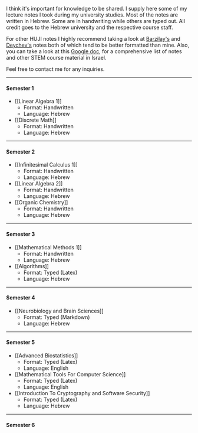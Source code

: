 I think it's important for knowledge to be shared. I supply here some of my lecture notes I took during my university studies. Most of the notes are written in Hebrew. Some are in handwriting while others are typed out. All credit goes to the Hebrew university and the respective course staff.
 
For other HUJI notes I highly recommend taking a look at [Barzilay's](https://github.com/NitzanBarzilay/Notes) and [Deychev's](https://deychev.com/) notes both of which tend to be better formatted than mine.
Also, you can take a look at this [Google doc](https://docs.google.com/document/d/1IMuaVvdKgdZs59Ot8q0kU3f8movT0-6uFazlA-IbDuo/edit#heading=h.xlqfa8g3de05), for a comprehensive list of notes and other STEM course material in Israel.

Feel free to contact me for any inquiries.

----
#### Semester 1
* [[Linear Algebra 1]]
	* Format: Handwritten
	* Language: Hebrew
* [[Discrete Math]]
	* Format: Handwritten
	* Language: Hebrew
---
#### Semester 2
* [[Infinitesimal Calculus 1]] 
	* Format: Handwritten
	* Language: Hebrew
* [[Linear Algebra 2]]
	* Format: Handwritten
	* Language: Hebrew
* [[Organic Chemistry]]
	* Format: Handwritten
	* Language: Hebrew
---
#### Semester 3
* [[Mathematical Methods 1]]
	* Format: Handwritten
	* Language: Hebrew
* [[Algorithms]]
	* Format: Typed (Latex)
	* Language: Hebrew
---
#### Semester 4
* [[Neurobiology and Brain Sciences]]
	* Format: Typed (Markdown)
	* Language: Hebrew
---
#### Semester 5
* [[Advanced Biostatistics]]
	* Format: Typed (Latex)
	* Language: English
* [[Mathematical Tools For Computer Science]]
	* Format: Typed (Latex)
	* Language: English
* [[Introduction To Cryptography and Software Security]]
	* Format: Typed (Latex)
	* Language: Hebrew

---
#### Semester 6
